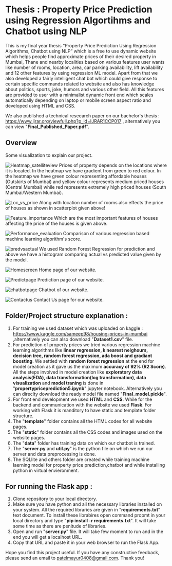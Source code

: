 # Thesis : Property Price Prediction using Regression Algortihms and Chatbot using NLP
This is my final year thesis “Property Price Prediction Using Regression Algorithms, Chatbot using NLP”  which is a free to use dynamic website which helps people find approximate prices of their desired property in Mumbai, Thane and nearby localities based on various features user wants like number of rooms, location, area, car parking availability, lift availability and 12 other features by using regression ML model. Apart from that we also developed a fairly intelligent chat bot which could give response to certain specific commands related to website and also has knowledge about politics, sports, joke, humors and various other field. All this features are provided to user with a minimalist dynamic front end which scales automatically depending on laptop or mobile screen aspect ratio and developed using HTML and CSS. 

We also published a technical reseearch paper on our bachelor's thesis : https://www.ijrar.org/viewfull.php?p_id=IJRAR1CCP017 , alternatively you can view "**Final_Published_Paper.pdf**". 

## Overview

Some visualization to explain our project.

![Heatmap_satelliteview](https://user-images.githubusercontent.com/55938093/129437982-692ca7cf-7b7c-4452-bd6e-668dae4a3832.png)
Prices of property depends on the locations where it is located. In the heatmap we have gradient from green to red colour. In the heatmap we have green colour representing affordable houses (Outskirts of Mumbai) and yellow colour represents medium priced houses (Central Mumbai) while red represents extremely high priced houses (South Mumbai/Western Mumbai).

![Loc_vs_price](https://user-images.githubusercontent.com/55938093/129438635-19a9a174-2aad-4ea0-85f5-1a758796cb8b.png)
Along with location number of rooms also effects the price of houses as shown in scatterplot given above! 

![Feature_importance](https://user-images.githubusercontent.com/55938093/129438676-53e5bef4-40c7-4b19-867f-82360b022d9f.png)
Which are the most important features of houses affecting the price of the houses is given above.

![Performance_evaluation](https://user-images.githubusercontent.com/55938093/129438730-3e79cb1f-0dcf-488f-b730-e33619c90e15.png)
Comparison of various regression based machine learning algorithm's score.

![predvsactual](https://user-images.githubusercontent.com/55938093/129438779-8861b5bc-8235-4705-92ed-33718838be3a.png)
We used Random Forest Regression for prediction and above we have a histogram comparing actual vs predicted value given by the model.

![Homescreen](https://user-images.githubusercontent.com/55938093/129438860-f0eb0e70-854e-4059-98c3-ed9683228de6.png)
Home page of our website.

![Predictpage](https://user-images.githubusercontent.com/55938093/129438872-49f29c17-0edc-4e14-b1ee-d5526c8f3779.png)
Prediction page of our website.

![chatbotpage](https://user-images.githubusercontent.com/55938093/129438886-21cdfd1b-0e7b-4444-b4c1-467cd74ea87e.png)
Chatbot of our website.

![Contactus](https://user-images.githubusercontent.com/55938093/129438895-d5e8e9a7-926c-44b2-9ca9-51902cc82682.png)
Contact Us page for our website.

## Folder/Project structure explanation :

1. For training we used dataset which was uploaded on kaggle : https://www.kaggle.com/sameep98/housing-prices-in-mumbai ,alternatively you can also download "**Dataset1.csv**" file.
2. For prediction of property prices we tried various regression machine learning algorithms like **linear regression, k nearest neighours, decision tree, random forest regression, ada boost and gradiant boosting**. We settled with **random forest regression** at the end for model creation as it gave us the maximum **accuracy of 92% (R2 Score)**. All the steps involved in model creation like **exploratory data analysis(EDA), data transformation(log transformation), data visualization** and **model traning** is done in "**propertypriceprediction5.ipynb**" jupyter notebook. Alternatively you can direclty download the ready model file named "**Final_model.pickle**".
3. For front end development we used **HTML** and **CSS**. While for the backend and communication with the website we used **Flask**. For working with Flask it is manditory to have static and template folder structure.
4. The "**template**" folder contains all the HTML codes for all website pages.
5. The "**static**" folder contains all the CSS codes and images used on the website pages.
6. The "**data**" folder has training data on which our chatbot is trained.
7. The "**server.py** and **util.py**" is the python file on which we run our server and data preprocessing is done.
8. The SQLlite and others folder are created while training machine laerning model for property price prediction,chatbot and while installing python in virtual envieronment. 

## For running the Flask app :

1. Clone repository to your local directory.
2. Make sure you have python and all the necessary libraries installed on your system. All the required libraries are given in "**requirements.txt**" text document. To install these librabires open command propmt in your local directory and type "**pip install -r requirements.txt**". It will take some time as there are penitude of libraries.
3. Open and run "**server.py**" file. It will take few moment to run and in the end you will get a localhost URL.
4. Copy that URL and paste it in your web browser to run the Flask App. 

Hope you find this project useful. If you have any constructive feedback, please send an email to patelmayur0408@gmail.com.
Thank you!
